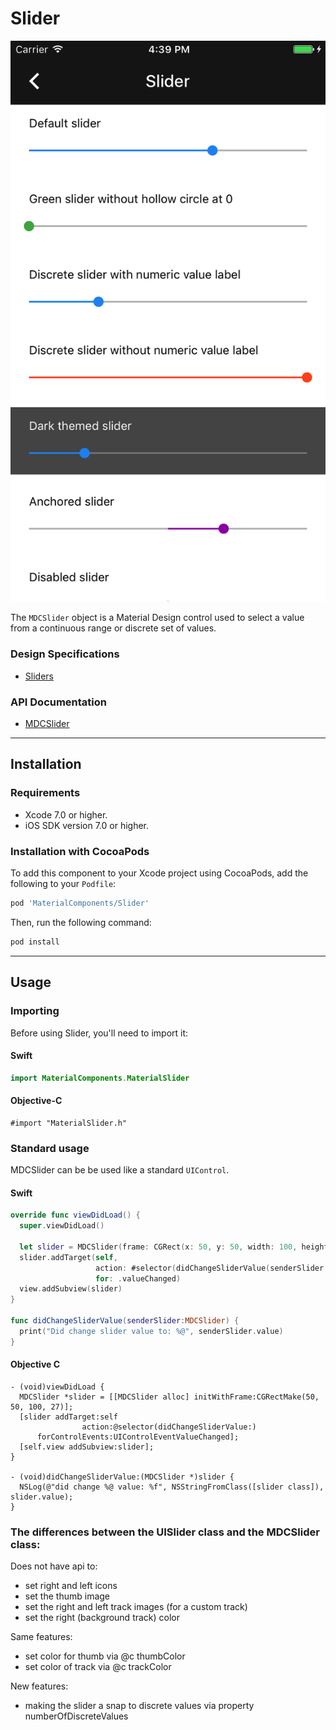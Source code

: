 # Slider

<!--{% if site.link_to_site == "true" %}-->
[![Slider](docs/assets/slider.png)](docs/assets/slider.mp4)
<!--{% else %}<div class="ios-animation right" markdown="1"><video src="docs/assets/slider.mp4" autoplay loop></video></div>{% endif %}-->

The `MDCSlider` object is a Material Design control used to select a value from a continuous range
or discrete set of values.
<!--{: .intro }-->

### Design Specifications

<ul class="icon-list">
  <li class="icon-link"><a href="https://www.google.com/design/spec/components/sliders.html">Sliders</a></li>
</ul>

### API Documentation

<ul class="icon-list">
  <li class="icon-link"><a href="https://material-ext.appspot.com/mdc-ios-preview/components/Slider/apidocs/Classes/MDCSlider.html">MDCSlider</a></li>
</ul>

- - -

## Installation

### Requirements

- Xcode 7.0 or higher.
- iOS SDK version 7.0 or higher.


### Installation with CocoaPods

To add this component to your Xcode project using CocoaPods, add the following to your `Podfile`:

~~~ bash
pod 'MaterialComponents/Slider'
~~~

Then, run the following command:

~~~ bash
pod install
~~~


- - -


## Usage

### Importing

Before using Slider, you'll need to import it:

<!--<div class="material-code-render" markdown="1">-->
#### Swift
~~~ swift
import MaterialComponents.MaterialSlider
~~~

#### Objective-C

~~~ objc
#import "MaterialSlider.h"
~~~
<!--</div>-->

### Standard usage

MDCSlider can be be used like a standard `UIControl`.

<!--<div class="material-code-render" markdown="1">-->
#### Swift

~~~ swift
override func viewDidLoad() {
  super.viewDidLoad()

  let slider = MDCSlider(frame: CGRect(x: 50, y: 50, width: 100, height: 27))
  slider.addTarget(self,
                   action: #selector(didChangeSliderValue(senderSlider:)),
                   for: .valueChanged)
  view.addSubview(slider)
}

func didChangeSliderValue(senderSlider:MDCSlider) {
  print("Did change slider value to: %@", senderSlider.value)
}
~~~

#### Objective C

~~~ objc
- (void)viewDidLoad {
  MDCSlider *slider = [[MDCSlider alloc] initWithFrame:CGRectMake(50, 50, 100, 27)];
  [slider addTarget:self
                action:@selector(didChangeSliderValue:)
      forControlEvents:UIControlEventValueChanged];
  [self.view addSubview:slider];
}

- (void)didChangeSliderValue:(MDCSlider *)slider {
  NSLog(@"did change %@ value: %f", NSStringFromClass([slider class]), slider.value);
}
~~~
<!--</div>-->

### The differences between the UISlider class and the MDCSlider class:

Does not have api to:

- set right and left icons
- set the thumb image
- set the right and left track images (for a custom track)
- set the right (background track) color

Same features:

- set color for thumb via @c thumbColor
- set color of track via @c trackColor

New features:

- making the slider a snap to discrete values via property numberOfDiscreteValues
